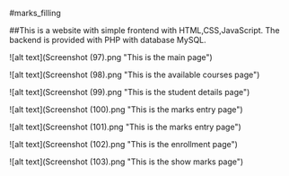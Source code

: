 #marks_filling

##This is a website with simple frontend with HTML,CSS,JavaScript. The backend is provided with PHP with database MySQL.


![alt text](Screenshot (97).png "This is the main page")

![alt text](Screenshot (98).png "This is the available courses page")

![alt text](Screenshot (99).png "This is the student details page")

![alt text](Screenshot (100).png "This is the marks entry page")

![alt text](Screenshot (101).png "This is the marks entry page")

![alt text](Screenshot (102).png "This is the enrollment page")

![alt text](Screenshot (103).png "This is the show marks page")
